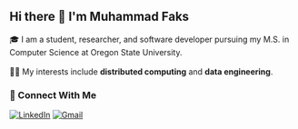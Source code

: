 <h2 align="left">Hi there 👋 I'm Muhammad Faks</h2>

<p align="left">🎓 I am a student, researcher, and software developer pursuing my M.S. in Computer Science at Oregon State University.<br><br>👨‍💻 My interests include <strong>distributed computing</strong> and <strong>data engineering</strong>.</p>

<h3 align="left">🚀 Connect With Me</h3>

[![LinkedIn](https://img.shields.io/badge/LinkedIn-0077B5?style=for-the-badge&logo=linkedin&logoColor=white)](https://www.linkedin.com/in/muhammad-faks/) [![Gmail](https://img.shields.io/badge/Gmail-D14836?style=for-the-badge&logo=gmail&logoColor=white)](mailto:muhammad.faks@gmail.com)
